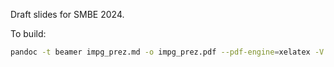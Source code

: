 Draft slides for SMBE 2024.

To build:

```sh
pandoc -t beamer impg_prez.md -o impg_prez.pdf --pdf-engine=xelatex -V theme:metropolis -V aspectratio:169 -V mainfont="Arial" -H metropolis-bw.sty
```
